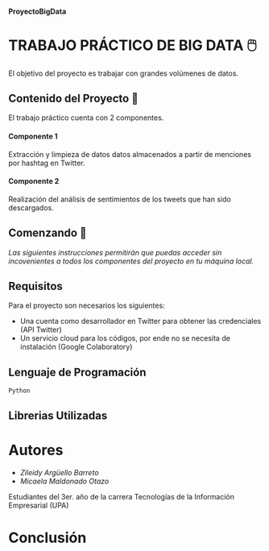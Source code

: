 #### ProyectoBigData
# TRABAJO PRÁCTICO DE BIG DATA 🖱️

El objetivo del proyecto es trabajar con grandes volúmenes de datos.

## Contenido del Proyecto 📑

El trabajo práctico cuenta con 2 componentes.

#### Componente 1

Extracción y limpieza de datos datos almacenados a partir de menciones por hashtag en Twitter.

#### Componente 2

Realización del análisis de sentimientos de los tweets que han sido descargados.

## Comenzando 🚀 

_Las siguientes instrucciones permitirán que puedas acceder sin incovenientes a todos los componentes del proyecto en tu máquina local._

## Requisitos

Para el proyecto son necesarios los siguientes:
 
- Una cuenta como desarrollador en Twitter para obtener las credenciales (API Twitter) 
- Un servicio cloud para los códigos, por ende no se necesita de instalación (Google Colaboratory)
          
## Lenguaje de Programación
  
  `Python` 
  
## Librerias Utilizadas

# Autores
* *Zileidy Argüello Barreto* 
* *Micaela Maldonado Otazo* 

Estudiantes del 3er. año de la carrera Tecnologías de la Información Empresarial (UPA)

# Conclusión
